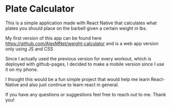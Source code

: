 # Plate Calculator

This is a simple application made with React Native that calculates what plates you should place on the barbell given a certain weight in lbs.

My first version of this app can be found here https://github.com/AlexMNet/weight-calculator and is a web app version only using JS and CSS

Since I actually used the previous version for every workout, which is deployed with github-pages, I decided to make a mobile version since I use it on my phone.

I thought this would be a fun simple project that would help me learn React-Native and also just continue to learn react in general.

If you have any questions or suggestions feel free to reach out to me. Thank you!
